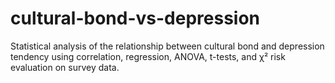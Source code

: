 # cultural-bond-vs-depression
Statistical analysis of the relationship between cultural bond and depression tendency using correlation, regression, ANOVA, t-tests, and χ² risk evaluation on survey data.
